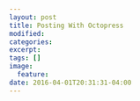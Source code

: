 ```yaml
---
layout: post
title: Posting With Octopress
modified:
categories: 
excerpt:
tags: []
image:
  feature:
date: 2016-04-01T20:31:31-04:00
---
```


